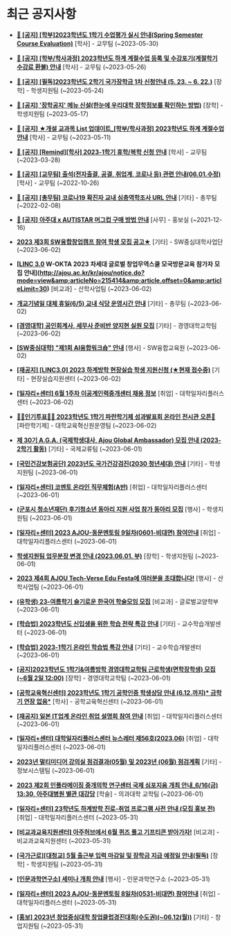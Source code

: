 # 최근 공지사항

* **[📌 [공지] [학부]2023학년도 1학기 수업평가 실시 안내(Spring Semester Course Evaluation)](http://ajou.ac.kr/kr/ajou/notice.do?mode=view&amp;articleNo=215232&amp;article.offset=0&amp;articleLimit=30)**
 [학사] - 교무팀 (~2023-05-30)

* **[📌 [공지] [학부/학사과정] 2023학년도 하계 계절수업 등록 및 수강포기(계절학기 수강료 환불) 안내](http://ajou.ac.kr/kr/ajou/notice.do?mode=view&amp;articleNo=215210&amp;article.offset=0&amp;articleLimit=30)**
 [학사] - 교무팀 (~2023-05-26)

* **[📌 [공지] [필독]2023학년도 2학기 국가장학금 1차 신청안내 (5. 23. ~ 6. 22.)](http://ajou.ac.kr/kr/ajou/notice.do?mode=view&amp;articleNo=215084&amp;article.offset=0&amp;articleLimit=30)**
 [장학] - 학생지원팀 (~2023-05-24)

* **[📌 [공지] &#x27;장학공지&#x27; 메뉴 신설(한눈에 우리대학 장학정보를 확인하는 방법)](http://ajou.ac.kr/kr/ajou/notice.do?mode=view&amp;articleNo=214764&amp;article.offset=0&amp;articleLimit=30)**
 [장학] - 학생지원팀 (~2023-05-17)

* **[📌 [공지] ★개설 교과목 List 업데이트_[학부/학사과정] 2023학년도 하계 계절수업 안내](http://ajou.ac.kr/kr/ajou/notice.do?mode=view&amp;articleNo=214493&amp;article.offset=0&amp;articleLimit=30)**
 [학사] - 교무팀 (~2023-05-11)

* **[📌 [공지] [Remind][학사] 2023-1학기 휴학/복학 신청 안내](http://ajou.ac.kr/kr/ajou/notice.do?mode=view&amp;articleNo=212711&amp;article.offset=0&amp;articleLimit=30)**
 [학사] - 교무팀 (~2023-03-28)

* **[📌 [공지] [교무팀] 출석(전자출결, 공결, 취업계, 코로나 등) 관련 안내(06.01.수정)](http://ajou.ac.kr/kr/ajou/notice.do?mode=view&amp;articleNo=205552&amp;article.offset=0&amp;articleLimit=30)**
 [학사] - 교무팀 (~2022-10-26)

* **[📌 [공지] [총무팀] 코로나19 확진자 교내 심층역학조사 URL 안내](http://ajou.ac.kr/kr/ajou/notice.do?mode=view&amp;articleNo=180493&amp;article.offset=0&amp;articleLimit=30)**
 [기타] - 총무팀 (~2022-02-08)

* **[📌 [공지] 아주대 x AUTISTAR 머그컵 구매 방법 안내](http://ajou.ac.kr/kr/ajou/notice.do?mode=view&amp;articleNo=147976&amp;article.offset=0&amp;articleLimit=30)**
 [사무] - 홍보실 (~2021-12-16)

* **[2023 제3회 SW융합창업캠프 참여 학생 모집 공고★](http://ajou.ac.kr/kr/ajou/notice.do?mode=view&amp;articleNo=215416&amp;article.offset=0&amp;articleLimit=30)**
 [기타] - SW중심대학사업단 (~2023-06-02)

* **[[LINC 3.0](전액무료) W-OKTA 2023 차세대 글로벌 창업무역스쿨 모국방문교육 참가자 모집 안내](http://ajou.ac.kr/kr/ajou/notice.do?mode=view&amp;articleNo=215414&amp;article.offset=0&amp;articleLimit=30)**
 [비교과] - 산학사업팀 (~2023-06-02)

* **[개교기념일 대체 휴일(6/5) 교내 식당 운영시간 안내](http://ajou.ac.kr/kr/ajou/notice.do?mode=view&amp;articleNo=215412&amp;article.offset=0&amp;articleLimit=30)**
 [기타] - 총무팀 (~2023-06-02)

* **[[경영대학] 공인회계사, 세무사 준비반 양지현 실원 모집](http://ajou.ac.kr/kr/ajou/notice.do?mode=view&amp;articleNo=215410&amp;article.offset=0&amp;articleLimit=30)**
 [기타] - 경영대학교학팀 (~2023-06-02)

* **[[SW중심대학] &quot;제1회 AI융합워크숍&quot; 안내](http://ajou.ac.kr/kr/ajou/notice.do?mode=view&amp;articleNo=215407&amp;article.offset=0&amp;articleLimit=30)**
 [행사] - SW융합교육원 (~2023-06-02)

* **[[재공지] [LINC3.0] 2023 하계방학 현장실습 학생 지원신청 (★현재 접수중)](http://ajou.ac.kr/kr/ajou/notice.do?mode=view&amp;articleNo=215403&amp;article.offset=0&amp;articleLimit=30)**
 [기타] - 현장실습지원센터 (~2023-06-02)

* **[[일자리+센터] 6월 1주차 이공계인력중개센터 채용 정보](http://ajou.ac.kr/kr/ajou/notice.do?mode=view&amp;articleNo=215400&amp;article.offset=0&amp;articleLimit=30)**
 [취업] - 대학일자리플러스센터 (~2023-06-02)

* **[🧡💛인기투표🧡💛 2023학년도 1학기 파란학기제 성과발표회 온라인 전시관 오픈🎉](http://ajou.ac.kr/kr/ajou/notice.do?mode=view&amp;articleNo=215397&amp;article.offset=0&amp;articleLimit=30)**
 [파란학기제] - 대학교육혁신원운영팀 (~2023-06-02)

* **[제 30기 A.G.A. (국제학생대사, Ajou Global Ambassador) 모집 안내 (2023-2학기 활동)](http://ajou.ac.kr/kr/ajou/notice.do?mode=view&amp;articleNo=215385&amp;article.offset=0&amp;articleLimit=30)**
 [기타] - 국제교류팀 (~2023-06-01)

* **[[국민건강보험공단] 2023년도 국가건강검진(2030 청년세대) 안내](http://ajou.ac.kr/kr/ajou/notice.do?mode=view&amp;articleNo=215384&amp;article.offset=0&amp;articleLimit=30)**
 [기타] - 학생지원팀 (~2023-06-01)

* **[[일자리+센터] 코멘토 온라인 직무체험(A반)](http://ajou.ac.kr/kr/ajou/notice.do?mode=view&amp;articleNo=215382&amp;article.offset=0&amp;articleLimit=30)**
 [취업] - 대학일자리플러스센터 (~2023-06-01)

* **[(군포시 청소년재단) 후기청소년 동아리 지원 사업 참가 동아리 모집](http://ajou.ac.kr/kr/ajou/notice.do?mode=view&amp;articleNo=215377&amp;article.offset=0&amp;articleLimit=30)**
 [행사] - 학생지원팀 (~2023-06-01)

* **[[일자리+센터] 2023 AJOU-동문멘토링 9일차(0601-비대면) 참여안내](http://ajou.ac.kr/kr/ajou/notice.do?mode=view&amp;articleNo=215376&amp;article.offset=0&amp;articleLimit=30)**
 [취업] - 대학일자리플러스센터 (~2023-06-01)

* **[학생지원팀 업무분장 변경 안내 (2023.06.01. 부)](http://ajou.ac.kr/kr/ajou/notice.do?mode=view&amp;articleNo=215375&amp;article.offset=0&amp;articleLimit=30)**
 [장학] - 학생지원팀 (~2023-06-01)

* **[2023 제4회 AJOU Tech-Verse Edu Festa에 여러분을 초대합니다!](http://ajou.ac.kr/kr/ajou/notice.do?mode=view&amp;articleNo=215374&amp;article.offset=0&amp;articleLimit=30)**
 [행사] - 산학사업팀 (~2023-06-01)

* **[(유학생) 23-여름학기 슬기로운 한국어 학술모임 모집](http://ajou.ac.kr/kr/ajou/notice.do?mode=view&amp;articleNo=215371&amp;article.offset=0&amp;articleLimit=30)**
 [비교과] - 글로벌교양학부 (~2023-06-01)

* **[[학습법] 2023학년도 신입생을 위한 학습 전략 특강 안내](http://ajou.ac.kr/kr/ajou/notice.do?mode=view&amp;articleNo=215365&amp;article.offset=0&amp;articleLimit=30)**
 [기타] - 교수학습개발센터 (~2023-06-01)

* **[[학습법] 2023-1학기 온라인 학습법 특강 안내](http://ajou.ac.kr/kr/ajou/notice.do?mode=view&amp;articleNo=215364&amp;article.offset=0&amp;articleLimit=30)**
 [기타] - 교수학습개발센터 (~2023-06-01)

* **[[공지]2023학년도 1학기&amp;여름방학 경영대학교학팀 근로학생(면학장학생) 모집(~6월 2일 12:00)](http://ajou.ac.kr/kr/ajou/notice.do?mode=view&amp;articleNo=215361&amp;article.offset=0&amp;articleLimit=30)**
 [장학] - 경영대학교학팀 (~2023-06-01)

* **[[공학교육혁신센터] 2023학년도 1학기 공학인증 학생상담 안내 (6.12.까지)* 금학기 연장 없음*](http://ajou.ac.kr/kr/ajou/notice.do?mode=view&amp;articleNo=215359&amp;article.offset=0&amp;articleLimit=30)**
 [학사] - 공학교육혁신센터 (~2023-06-01)

* **[[재공지] 일본 IT업계 온라인 취업 설명회 참여 안내](http://ajou.ac.kr/kr/ajou/notice.do?mode=view&amp;articleNo=215355&amp;article.offset=0&amp;articleLimit=30)**
 [취업] - 대학일자리플러스센터 (~2023-06-01)

* **[[일자리+센터] 대학일자리플러스센터 뉴스레터 제56호(2023.06)](http://ajou.ac.kr/kr/ajou/notice.do?mode=view&amp;articleNo=215354&amp;article.offset=0&amp;articleLimit=30)**
 [취업] - 대학일자리플러스센터 (~2023-06-01)

* **[2023년 멀티미디어 강의실 점검결과(05월) 및 2023년 (06월) 점검계획](http://ajou.ac.kr/kr/ajou/notice.do?mode=view&amp;articleNo=215353&amp;article.offset=0&amp;articleLimit=30)**
 [기타] - 정보시스템팀 (~2023-06-01)

* **[2023 제2회 인플라메이징 중개의학 연구센터 국제 심포지움 개최 안내_6/16(금) 13:30, 아주대병원 별관 대강당](http://ajou.ac.kr/kr/ajou/notice.do?mode=view&amp;articleNo=215352&amp;article.offset=0&amp;articleLimit=30)**
 [학술] - 의과대학 교학팀 (~2023-06-01)

* **[[일자리+센터] 23학년도 하계방학 진로-취업 프로그램 사전 안내 (모집 홍보 전)](http://ajou.ac.kr/kr/ajou/notice.do?mode=view&amp;articleNo=215347&amp;article.offset=0&amp;articleLimit=30)**
 [취업] - 대학일자리플러스센터 (~2023-05-31)

* **[[비교과교육지원센터] 아주허브에서 6월 퀴즈 풀고 기프티콘 받아가자!](http://ajou.ac.kr/kr/ajou/notice.do?mode=view&amp;articleNo=215343&amp;article.offset=0&amp;articleLimit=30)**
 [비교과] - 비교과교육지원센터 (~2023-05-31)

* **[[국가근로][대청교] 5월 출근부 입력 마감일 및 장학금 지급 예정일 안내(필독)](http://ajou.ac.kr/kr/ajou/notice.do?mode=view&amp;articleNo=215322&amp;article.offset=0&amp;articleLimit=30)**
 [장학] - 학생지원팀 (~2023-05-31)

* **[[인문과학연구소] 세미나 개최 안내](http://ajou.ac.kr/kr/ajou/notice.do?mode=view&amp;articleNo=215317&amp;article.offset=0&amp;articleLimit=30)**
 [행사] - 인문과학연구소 (~2023-05-31)

* **[[일자리+센터] 2023 AJOU-동문멘토링 8일차(0531-비대면) 참여안내](http://ajou.ac.kr/kr/ajou/notice.do?mode=view&amp;articleNo=215315&amp;article.offset=0&amp;articleLimit=30)**
 [취업] - 대학일자리플러스센터 (~2023-05-31)

* **[[홍보] 2023년 창업중심대학 창업클럽경진대회(수도권)(~06.12(월))](http://ajou.ac.kr/kr/ajou/notice.do?mode=view&amp;articleNo=215313&amp;article.offset=0&amp;articleLimit=30)**
 [기타] - 창업지원팀 (~2023-05-31)
